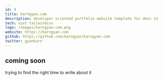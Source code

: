 ```yaml
---
id: 4
title: karngyan.com
description: developer oriented portfolio website template for devs to quickly setup a blog and showcase projects
tech: nuxt tailwindcss
logo: /images/karngyan-com.png
website: https://karngyan.com
github: https://github.com/karngyan/karngyan.com
twitter: gyankarn
---
```


## coming soon

trying to find the right time to write about it
